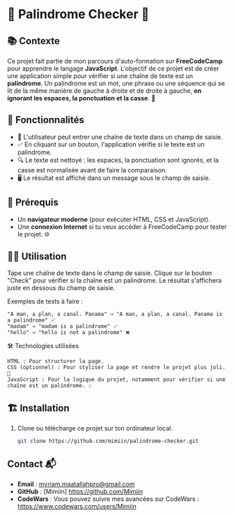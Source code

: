 # 🔄 Palindrome Checker 🚀

## 📚 Contexte

Ce projet fait partie de mon parcours d'auto-formation sur **FreeCodeCamp** pour apprendre le langage **JavaScript**. L'objectif de ce projet est de créer une application simple pour vérifier si une chaîne de texte est un **palindrome**. Un palindrome est un mot, une phrase ou une séquence qui se lit de la même manière de gauche à droite et de droite à gauche, **en ignorant les espaces, la ponctuation et la casse**. 🧠

## 🚀 Fonctionnalités

- 📝 L'utilisateur peut entrer une chaîne de texte dans un champ de saisie.
- ✅ En cliquant sur un bouton, l'application vérifie si le texte est un palindrome.
- 🔍 Le texte est nettoyé : les espaces, la ponctuation sont ignorés, et la casse est normalisée avant de faire la comparaison.
- 🖥️ Le résultat est affiché dans un message sous le champ de saisie.

## 🔧 Prérequis

- Un **navigateur moderne** (pour exécuter HTML, CSS et JavaScript).
- Une **connexion Internet** si tu veux accéder à FreeCodeCamp pour tester le projet. 🌐

 ## 🧑‍💻 Utilisation
  Tape une chaîne de texte dans le champ de saisie.
  Clique sur le bouton "Check" pour vérifier si la chaîne est un palindrome.
  Le résultat s'affichera juste en dessous du champ de saisie.

Exemples de tests à faire :

    "A man, a plan, a canal. Panama" → "A man, a plan, a canal. Panama is a palindrome" ✅
    "madam" → "madam is a palindrome" ✅
    "hello" → "hello is not a palindrome" ❌

🛠️ Technologies utilisées

    HTML : Pour structurer la page.
    CSS (optionnel) : Pour styliser la page et rendre le projet plus joli. 🎨
    JavaScript : Pour la logique du projet, notamment pour vérifier si une chaîne est un palindrome. 💡



## 🏗️ Installation

1. Clone ou télécharge ce projet sur ton ordinateur local.

   ```bash
   git clone https://github.com/mimiin/palindrome-checker.git

## Contact 📬

- **Email** : myriam.maatallahpro@gmail.com
- **GitHub** : [Mimiin] https://github.com/Mimiin
- **CodeWars** : Vous pouvez suivre mes avancées sur CodeWars : https://www.codewars.com/users/Mimiin



